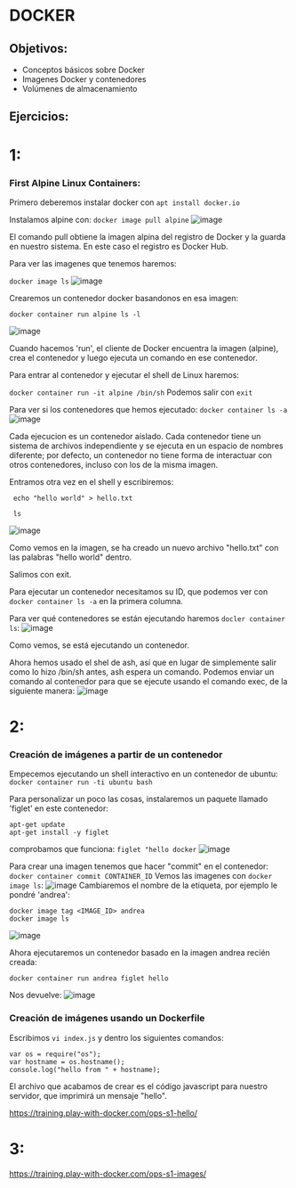 # DOCKER
## Objetivos:
* Conceptos básicos sobre Docker
* Imagenes Docker y contenedores
* Volúmenes de almacenamiento

## Ejercicios:

# 1:
### First Alpine Linux Containers:
Primero deberemos instalar docker con ```apt install docker.io```

Instalamos alpine con:
```docker image pull alpine```
![image](https://user-images.githubusercontent.com/92718546/222923653-228e0bf5-0416-41a2-a273-90570fd8a88f.png)

El comando pull obtiene la imagen alpina del registro de Docker y la guarda en nuestro sistema. En este caso el registro es Docker Hub.

Para ver las imagenes que tenemos haremos:

```docker image ls```
![image](https://user-images.githubusercontent.com/92718546/222923728-3a5cf4cf-725f-4aaa-bddd-853d6a7f4c9c.png)

Crearemos un contenedor docker basandonos en esa imagen:

```docker container run alpine ls -l```

![image](https://user-images.githubusercontent.com/92718546/222923785-e71c486f-ae65-4f61-8b4e-cd35a5296cb2.png)

Cuando hacemos 'run', el cliente de Docker encuentra la imagen (alpine), crea el contenedor y luego ejecuta un comando en ese contenedor.

Para entrar al contenedor y ejecutar el shell de Linux haremos:

```docker container run -it alpine /bin/sh```
Podemos salir con ```exit```

Para ver si los contenedores que hemos ejecutado:
```docker container ls -a```
![image](https://user-images.githubusercontent.com/92718546/222924195-346b0e48-19e9-4a9e-966c-f2dc24a2fa35.png)

Cada ejecucion es un contenedor aislado. Cada contenedor tiene un sistema de archivos independiente y se ejecuta en un espacio de nombres diferente; por defecto, un contenedor no tiene forma de interactuar con otros contenedores, incluso con los de la misma imagen.

Entramos otra vez en el shell y escribiremos:
```
 echo "hello world" > hello.txt

 ls
```
![image](https://user-images.githubusercontent.com/92718546/222924339-2ae9df3f-b65f-432b-9927-7041e71e1205.png)

Como vemos en la imagen, se ha creado un nuevo archivo "hello.txt" con las palabras "hello world" dentro.

Salimos con exit.

Para ejecutar un contenedor necesitamos su ID, que podemos ver con ```docker container ls -a``` en la primera columna.

Para ver qué contenedores se están ejecutando haremos ```docler container ls```:
![image](https://user-images.githubusercontent.com/92718546/222924664-f815e15d-4a67-4933-8910-9db24d068628.png)

 Como vemos, se está ejecutando un contenedor.
 
Ahora hemos usado el shel de ash, así que en lugar de simplemente salir como lo hizo /bin/sh antes, ash espera un comando. Podemos enviar un comando al contenedor para que se ejecute usando el comando exec, de la siguiente manera:
![image](https://user-images.githubusercontent.com/92718546/222924892-054b8dd2-ce33-458a-949f-6be5fe8214b2.png)

# 2:
### Creación de imágenes a partir de un contenedor
Empecemos ejecutando un shell interactivo en un contenedor de ubuntu: 
```docker container run -ti ubuntu bash```

Para personalizar un poco las cosas, instalaremos un paquete llamado 'figlet' en este contenedor:
```
apt-get update
apt-get install -y figlet
```

comprobamos que funciona:
```figlet "hello docker```
![image](https://user-images.githubusercontent.com/92718546/222925110-cc6cd965-c42f-49b5-bc6f-5e515a0a1657.png)

Para crear una imagen tenemos que hacer "commit" en el contenedor:
``` docker container commit CONTAINER_ID ```
Vemos las imagenes con ```docker image ls```:
![image](https://user-images.githubusercontent.com/92718546/222925264-6bfd881a-37ff-4fc7-8482-290ea03d4c7b.png)
Cambiaremos el nombre de la etiqueta, por ejemplo le pondré 'andrea':
```
docker image tag <IMAGE_ID> andrea
docker image ls
```
![image](https://user-images.githubusercontent.com/92718546/222925359-d317d15c-eeb7-444e-a9e3-8cff49bb1bc3.png)

Ahora ejecutaremos un contenedor basado en la imagen andrea recién creada:

````docker container run andrea figlet hello````

Nos devuelve:
![image](https://user-images.githubusercontent.com/92718546/222925451-fde1f571-ada6-486a-bc7e-48b5493dfaf3.png)

### Creación de imágenes usando un Dockerfile

Escribimos ```vi index.js``` y dentro los siguientes comandos:
```
var os = require("os");
var hostname = os.hostname();
console.log("hello from " + hostname);
```

El archivo que acabamos de crear es el código javascript para nuestro servidor, que imprimirá un mensaje "hello".

https://training.play-with-docker.com/ops-s1-hello/

# 3:

https://training.play-with-docker.com/ops-s1-images/
